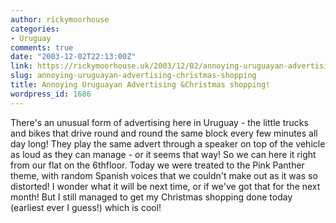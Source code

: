 ```yaml
---
author: rickymoorhouse
categories:
- Uruguay
comments: true
date: "2003-12-02T22:13:00Z"
link: https://rickymoorhouse.uk/2003/12/02/annoying-uruguayan-advertising-christmas-shopping/
slug: annoying-uruguayan-advertising-christmas-shopping
title: Annoying Uruguayan Advertising &Christmas shopping!
wordpress_id: 1686
---
```


There's an unusual form of advertising here in Uruguay - the little trucks and bikes that drive round and round the same block every few minutes all day long! They play the same advert through a speaker on top of the vehicle as loud as they can manage - or it seems that way! So we can here it right from our flat on the 6thfloor. Today we were treated to the Pink Panther theme, with random Spanish voices that we couldn't make out as it was so distorted! I wonder what it will be next time, or if we've got that for the next month! But I still managed to get my Christmas shopping done today (earliest ever I guess!) which is cool!
